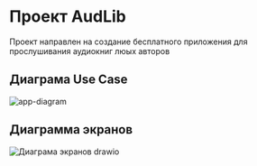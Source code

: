 # Проект AudLib
Проект направлен на создание бесплатного приложения для прослушивания аудиокниг люых авторов 
## Диаграма Use Case
![app-diagram](https://github.com/user-attachments/assets/a3b82df9-87bb-461d-9788-94dc5980c6c0)
## Диаграмма экранов
![Диаграма экранов drawio](https://github.com/user-attachments/assets/8acf6160-1639-412c-9d8f-b000488c445d)
